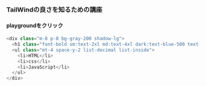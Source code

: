 ### TailWindの良さを知るための講座
#### playgroundをクリック
```js
<div class="m-8 p-8 bg-gray-200 shadow-lg">
  <h1 class="font-bold sm:text-2xl md:text-4xl dark:text-blue-500 text-red-700">こうじ</h1>
  <ul class="mt-4 space-y-2 list-decimal list-inside">
    <li>HTML</li>
    <li>css</li>
    <li>JavaScript</li>
  </ul>
</div>
```